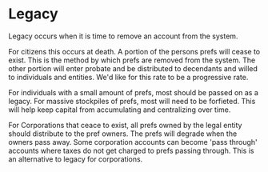 # Legacy

Legacy occurs when it is time to remove an account from the system.

For citizens this occurs at death.  A portion of the persons prefs will cease to exist.  This is the method by which prefs are removed from the system.  The other portion will enter probate and be distributed to decendants and willed to individuals and entities. We'd like for this rate to be a progressive rate.

For individuals with a small amount of prefs, most should be passed on as a legacy.  For massive stockpiles of prefs, most will need to be forfieted. This will help keep capital from accumulating and centralizing over time.

For Corporations that ceace to exist, all prefs owned by the legal entity should distribute to the pref owners.  The prefs will degrade when the owners pass away.  Some corporation accounts can become 'pass through' accounts where taxes do not get charged to prefs passing through.  This is an alternative to legacy for corporations.
